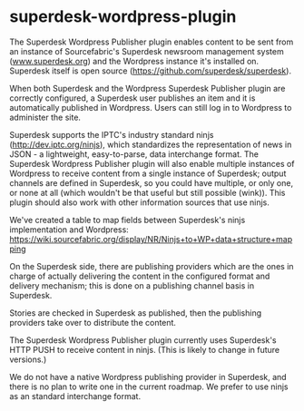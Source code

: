 # superdesk-wordpress-plugin
The Superdesk Wordpress Publisher plugin enables content to be sent from an instance of Sourcefabric's Superdesk newsroom management system (www.superdesk.org) and the Wordpress instance it's installed on. Superdesk itself is open source (https://github.com/superdesk/superdesk).

When both Superdesk and the Wordpress Superdesk Publisher plugin are correctly configured, a Superdesk user publishes an item and it is automatically published in Wordpress. Users can still log in to Wordpress to administer the site.

Superdesk supports the IPTC's industry standard ninjs (http://dev.iptc.org/ninjs), which standardizes the representation of news in JSON - a lightweight, easy-to-parse, data interchange format. The Superdesk Wordpress Publisher plugin will also enable multiple instances of Wordpress to receive content from a single instance of Superdesk; output channels are defined in Superdesk, so you could have multiple, or only one, or none at all (which wouldn't be that useful but still possible (wink)). This plugin should also work with other information sources that use ninjs.

We've created a table to map fields between Superdesk's ninjs implementation and Wordpress: https://wiki.sourcefabric.org/display/NR/Ninjs+to+WP+data+structure+mapping

On the Superdesk side, there are publishing providers which are the ones in charge of actually delivering the content in the configured format and delivery mechanism; this is done on a publishing channel basis in Superdesk.

Stories are checked in Superdesk as published, then the publishing providers take over to distribute the content.

The Superdesk Wordpress Publisher plugin currently uses Superdesk's HTTP PUSH to receive content in ninjs. (This is likely to change in future versions.)

We do not have a native Wordpress publishing provider in Superdesk, and there is no plan to write one in the current roadmap. We prefer to use ninjs as an standard interchange format.
